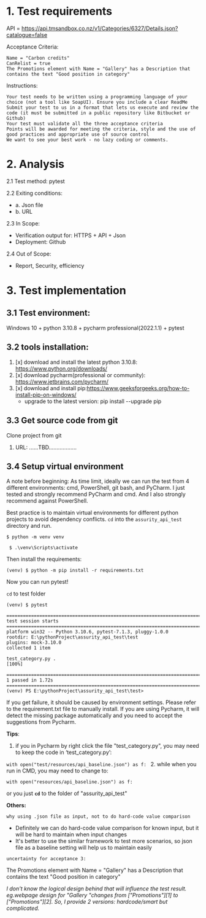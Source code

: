 # 1. Test requirements
API = https://api.tmsandbox.co.nz/v1/Categories/6327/Details.json?catalogue=false

Acceptance Criteria:

    Name = "Carbon credits"
    CanRelist = true
    The Promotions element with Name = "Gallery" has a Description that contains the text "Good position in category"
Instructions:

    Your test needs to be written using a programming language of your choice (not a tool like SoapUI). Ensure you include a clear ReadMe
    Submit your test to us in a format that lets us execute and review the code (it must be submitted in a public repository like Bitbucket or Github)
    Your test must validate all the three acceptance criteria
    Points will be awarded for meeting the criteria, style and the use of good practices and appropriate use of source control
    We want to see your best work - no lazy coding or comments.

# 2.  Analysis

2.1 Test method: pytest

2.2 Exiting conditions:
* a. Json file
* b. URL

2.3 In Scope: 
* Verification output for: HTTPS + API + Json
* Deployment: Github

2.4  Out of Scope:
* Report, Security, efficiency


# 3. Test implementation
## 3.1 Test environment: 
Windows 10 + python 3.10.8 + pycharm professional(2022.1.1) + pytest
## 3.2 tools installation:
1. [x] download and install the latest python 3.10.8: https://www.python.org/downloads/
2. [x] download pycharm(professional or community): https://www.jetbrains.com/pycharm/
3. [x] download and install pip:https://www.geeksforgeeks.org/how-to-install-pip-on-windows/
   * upgrade to  the latest version: pip install --upgrade pip

## 3.3 Get source code from git
Clone project from git
   1. URL: ......TBD..................
## 3.4  Setup virtual environment

A note before beginning: As time limit, ideally we can run the test from 4 different environments: cmd, PowerShell, git bash, and PyCharm. 
I just tested and strongly recommend PyCharm and cmd. And I also strongly recommend against PowerShell.

Best practice is to maintain virtual environments for different python projects to avoid dependency conflicts. `cd` into the `assurity_api_test` directory and run.

`$ python -m venv venv` 

` $ .\venv\Scripts\activate`

Then install the requirements:

`(venv) $ python -m pip install -r requirements.txt`


Now you can run pytest!

`cd` to test folder

`(venv) $ pytest`

```(venv) PS E:\pythonProject\assurity_api_test\test> pytest
============================================================================================ test session starts ============================================================================================= 
platform win32 -- Python 3.10.6, pytest-7.1.3, pluggy-1.0.0
rootdir: E:\pythonProject\assurity_api_test\test
plugins: mock-3.10.0
collected 1 item

test_category.py .                                                                                                                                                                                      [100%] 

============================================================================================= 1 passed in 1.72s ============================================================================================== 
(venv) PS E:\pythonProject\assurity_api_test\test>
```
If you get failure, it should be caused by environment settings.
Please refer to the requirement.txt file to manually install. 
If you are using Pycharm, it will detect the missing package automatically and you need to accept the suggestions from Pycharm.


**Tips**:

1. if you in Pycharm by right click the file "test_category.py", you may need to keep the code in ‘test_category.py’:
    
`with open("test/resources/api_baseline.json") as f:
`
2. while when you run in CMD, you may need to change to:

`with open("resources/api_baseline.json") as f:`

or you just **`cd`** to the folder of "assurity_api_test"


**Others:**


`why using .json file as input, not to do hard-code value comparison
`

* Definitely we can do hard-code value comparison for known input, but it will be hard to maintain when input changes 
* It's better to use the similar framework to test more scenarios, so json file as a baseline setting will help us to 
maintain easily


`uncertainty for acceptance 3:`

 The Promotions element with Name = "Gallery" has a Description that contains the text "Good position in category"
 

_I don't know the logical design behind that will influence the test result.
eg.webpage design for "Gallery "changes from ["Promotions"][1] to ["Promotions"][2]. 
So, I provide 2 versions: hardcode/smart but complicated._
